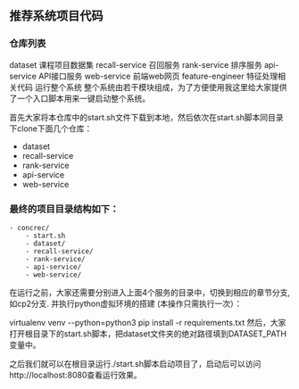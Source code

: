 ## 推荐系统项目代码

### 仓库列表
dataset
课程项目数据集
recall-service
召回服务
rank-service
排序服务
api-service
API接口服务
web-service
前端web网页
feature-engineer
特征处理相关代码
运行整个系统
整个系统由若干模块组成，为了方便使用我这里给大家提供了一个入口脚本用来一键启动整个系统。


首先大家将本仓库中的start.sh文件下载到本地，然后依次在start.sh脚本同目录下clone下面几个仓库：

- dataset
- recall-service
- rank-service
- api-service
- web-service
### 最终的项目目录结构如下：

    - concrec/
        - start.sh
        - dataset/
        - recall-service/
        - rank-service/
        - api-service/
        - web-service/
在运行之前，大家还需要分别进入上面4个服务的目录中，切换到相应的章节分支, 如cp2分支. 并执行python虚拟环境的搭建 (本操作只需执行一次）：

virtualenv venv --python=python3
pip install -r requirements.txt
然后，大家打开根目录下的start.sh脚本，把dataset文件夹的绝对路径填到DATASET_PATH变量中。

之后我们就可以在根目录运行./start.sh脚本启动项目了，启动后可以访问http://localhost:8080查看运行效果。